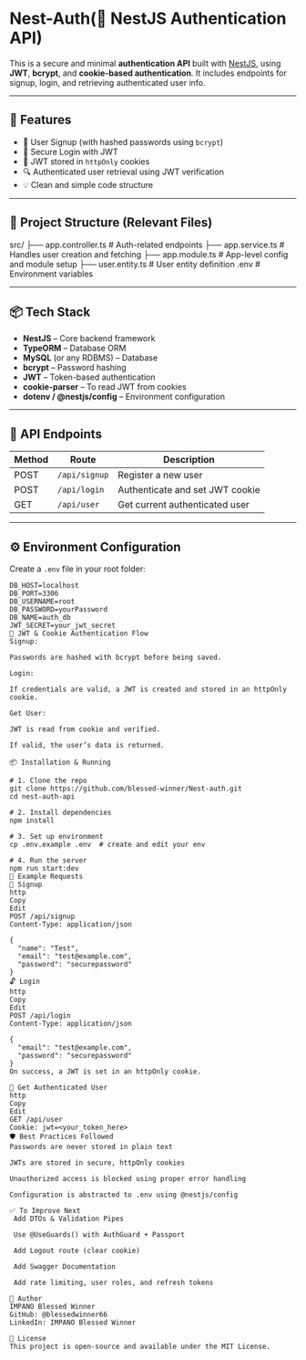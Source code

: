 # Nest-Auth(🔐 NestJS Authentication API)

This is a secure and minimal **authentication API** built with [NestJS](https://nestjs.com/), using **JWT**, **bcrypt**, and **cookie-based authentication**. It includes endpoints for signup, login, and retrieving authenticated user info.

---

## 🚀 Features

- 🧾 User Signup (with hashed passwords using `bcrypt`)
- 🔐 Secure Login with JWT
- 🍪 JWT stored in `httpOnly` cookies
- 🔍 Authenticated user retrieval using JWT verification
- 💡 Clean and simple code structure

---

## 📁 Project Structure (Relevant Files)

src/
├── app.controller.ts # Auth-related endpoints
├── app.service.ts # Handles user creation and fetching
├── app.module.ts # App-level config and module setup
├── user.entity.ts # User entity definition
.env # Environment variables


---

## 📦 Tech Stack

- **NestJS** – Core backend framework
- **TypeORM** – Database ORM
- **MySQL** (or any RDBMS) – Database
- **bcrypt** – Password hashing
- **JWT** – Token-based authentication
- **cookie-parser** – To read JWT from cookies
- **dotenv / @nestjs/config** – Environment configuration

---

## 📮 API Endpoints

| Method | Route         | Description                    |
|--------|---------------|--------------------------------|
| POST   | `/api/signup` | Register a new user            |
| POST   | `/api/login`  | Authenticate and set JWT cookie|
| GET    | `/api/user`   | Get current authenticated user |

---

## ⚙️ Environment Configuration

Create a `.env` file in your root folder:

```env
DB_HOST=localhost
DB_PORT=3306
DB_USERNAME=root
DB_PASSWORD=yourPassword
DB_NAME=auth_db
JWT_SECRET=your_jwt_secret
🔐 JWT & Cookie Authentication Flow
Signup:

Passwords are hashed with bcrypt before being saved.

Login:

If credentials are valid, a JWT is created and stored in an httpOnly cookie.

Get User:

JWT is read from cookie and verified.

If valid, the user’s data is returned.

📦 Installation & Running

# 1. Clone the repo
git clone https://github.com/blessed-winner/Nest-auth.git
cd nest-auth-api

# 2. Install dependencies
npm install

# 3. Set up environment
cp .env.example .env  # create and edit your env

# 4. Run the server
npm run start:dev
🧠 Example Requests
🔐 Signup
http
Copy
Edit
POST /api/signup
Content-Type: application/json

{
  "name": "Test",
  "email": "test@example.com",
  "password": "securepassword"
}
🔓 Login
http
Copy
Edit
POST /api/login
Content-Type: application/json

{
  "email": "test@example.com",
  "password": "securepassword"
}
On success, a JWT is set in an httpOnly cookie.

👤 Get Authenticated User
http
Copy
Edit
GET /api/user
Cookie: jwt=<your_token_here>
🛡️ Best Practices Followed
Passwords are never stored in plain text

JWTs are stored in secure, httpOnly cookies

Unauthorized access is blocked using proper error handling

Configuration is abstracted to .env using @nestjs/config

✅ To Improve Next
 Add DTOs & Validation Pipes

 Use @UseGuards() with AuthGuard + Passport

 Add Logout route (clear cookie)

 Add Swagger Documentation

 Add rate limiting, user roles, and refresh tokens

🧑 Author
IMPANO Blessed Winner
GitHub: @blessedwinner66
LinkedIn: IMPANO Blessed Winner

📄 License
This project is open-source and available under the MIT License.

